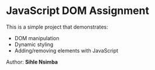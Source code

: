 # JavaScript DOM Assignment

This is a simple project that demonstrates:

- DOM manipulation
- Dynamic styling
- Adding/removing elements with JavaScript

Author: **Sihle Nsimba**
